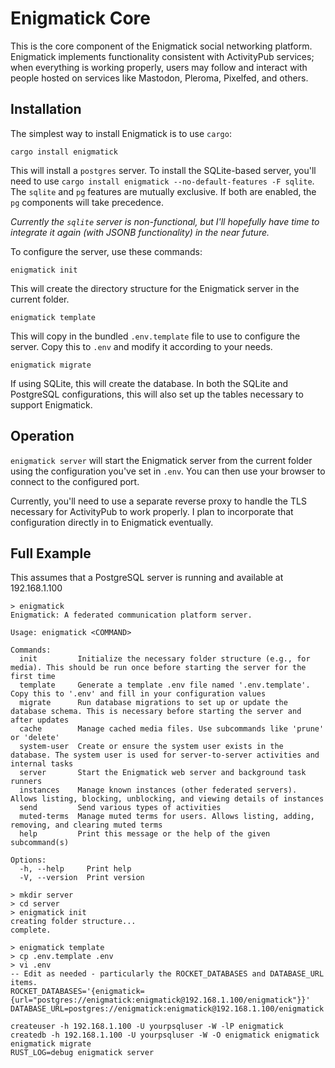 # Enigmatick Core

This is the core component of the Enigmatick social networking platform. Enigmatick implements functionality consistent with ActivityPub services; when everything is working properly, users may follow and interact with people hosted on services like Mastodon, Pleroma, Pixelfed, and others.

## Installation

The simplest way to install Enigmatick is to use `cargo`:

```
cargo install enigmatick
```

This will install a `postgres` server. To install the SQLite-based server, you'll need to use `cargo install enigmatick --no-default-features -F sqlite`. The `sqlite` and `pg` features are mutually exclusive. If both are enabled, the `pg` components will take precedence.

_Currently the `sqlite` server is non-functional, but I'll hopefully have time to integrate it again (with JSONB functionality) in the near future._

To configure the server, use these commands:

```
enigmatick init
```

This will create the directory structure for the Enigmatick server in the current folder.

```
enigmatick template
```

This will copy in the bundled `.env.template` file to use to configure the server. Copy this to `.env` and modify it according to your needs.

```
enigmatick migrate
```

If using SQLite, this will create the database. In both the SQLite and PostgreSQL configurations, this will also set up the tables necessary to support Enigmatick.

## Operation

`enigmatick server` will start the Enigmatick server from the current folder using the configuration you've set in `.env`. You can then use your browser to connect to the configured port.

Currently, you'll need to use a separate reverse proxy to handle the TLS necessary for ActivityPub to work properly. I plan to incorporate that configuration directly in to Enigmatick eventually.

## Full Example

This assumes that a PostgreSQL server is running and available at 192.168.1.100

```
> enigmatick
Enigmatick: A federated communication platform server.

Usage: enigmatick <COMMAND>

Commands:
  init         Initialize the necessary folder structure (e.g., for media). This should be run once before starting the server for the first time
  template     Generate a template .env file named '.env.template'. Copy this to '.env' and fill in your configuration values
  migrate      Run database migrations to set up or update the database schema. This is necessary before starting the server and after updates
  cache        Manage cached media files. Use subcommands like 'prune' or 'delete'
  system-user  Create or ensure the system user exists in the database. The system user is used for server-to-server activities and internal tasks
  server       Start the Enigmatick web server and background task runners
  instances    Manage known instances (other federated servers). Allows listing, blocking, unblocking, and viewing details of instances
  send         Send various types of activities
  muted-terms  Manage muted terms for users. Allows listing, adding, removing, and clearing muted terms
  help         Print this message or the help of the given subcommand(s)

Options:
  -h, --help     Print help
  -V, --version  Print version

> mkdir server
> cd server
> enigmatick init
creating folder structure...
complete.

> enigmatick template
> cp .env.template .env
> vi .env
-- Edit as needed - particularly the ROCKET_DATABASES and DATABASE_URL items.
ROCKET_DATABASES='{enigmatick={url="postgres://enigmatick:enigmatick@192.168.1.100/enigmatick"}}'
DATABASE_URL=postgres://enigmatick:enigmatick@192.168.1.100/enigmatick

createuser -h 192.168.1.100 -U yourpsqluser -W -lP enigmatick
createdb -h 192.168.1.100 -U yourpsqluser -W -O enigmatick enigmatick
enigmatick migrate
RUST_LOG=debug enigmatick server
```

